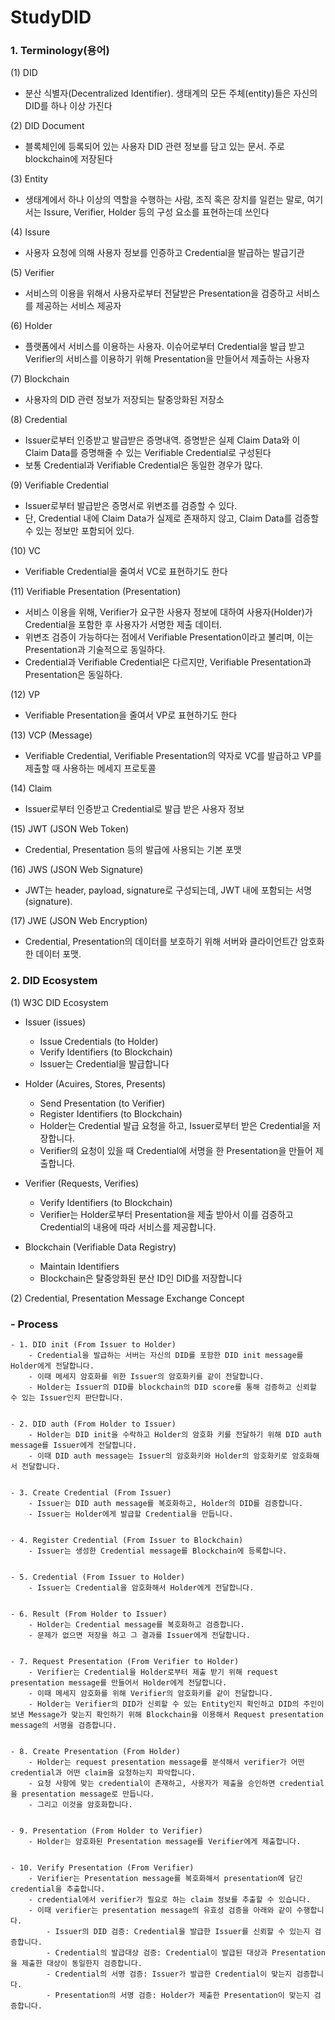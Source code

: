 # StudyDID

### 1. Terminology(용어)

(1) DID
-  분산 식별자(Decentralized Identifier). 생태계의 모든 주체(entity)들은 자신의 DID를 하나 이상 가진다


(2) DID Document
- 블록체인에 등록되어 있는 사용자 DID 관련 정보를 담고 있는 문서. 주로 blockchain에 저장된다


(3) Entity
- 생태계에서 하나 이상의 역할을 수행하는 사람, 조직 혹은 장치를 일컫는 말로, 여기서는 Issure, Verifier, Holder 등의 구성 요소를 표현하는데 쓰인다


(4) Issure
- 사용자 요청에 의해 사용자 정보를 인증하고 Credential을 발급하는 발급기관


(5) Verifier
- 서비스의 이용을 위해서 사용자로부터 전달받은 Presentation을 검증하고 서비스를 제공하는 서비스 제공자


(6) Holder
- 플랫폼에서 서비스를 이용하는 사용자. 이슈어로부터 Credential을 발급 받고 Verifier의 서비스를 이용하기 위해 Presentation을 만들어서 제출하는 사용자


(7) Blockchain
- 사용자의 DID 관련 정보가 저장되는 탈중앙화된 저장소


(8) Credential
- Issuer로부터 인증받고 발급받은 증명내역. 증명받은 실제 Claim Data와 이 Claim Data를 증명해줄 수 있는 Verifiable Credential로 구성된다
- 보통 Credential과 Verifiable Credential은 동일한 경우가 많다.


(9) Verifiable Credential
- Issuer로부터 발급받은 증명서로 위변조를 검증할 수 있다.
- 단, Credential 내에 Claim Data가 실제로 존재하지 않고, Claim Data를 검증할 수 있는 정보만 포함되어 있다.


(10) VC
- Verifiable Credential을 줄여서 VC로 표현하기도 한다


(11) Verifiable Presentation (Presentation)
- 서비스 이용을 위해, Verifier가 요구한 사용자 정보에 대하여 사용자(Holder)가 Credential을 포함한 후 사용자가 서명한 제출 데이터.
- 위변조 검증이 가능하다는 점에서 Verifiable Presentation이라고 불리며, 이는 Presentation과 기술적으로 동일하다.
- Credential과 Verifiable Credential은 다르지만, Verifiable Presentation과 Presentation은 동일하다.


(12) VP
- Verifiable Presentation을 줄여서 VP로 표현하기도 한다


(13) VCP (Message)
- Verifiable Credential, Verifiable Presentation의 약자로 VC를 발급하고 VP를 제출할 때 사용하는 메세지 프로토콜


(14) Claim
- Issuer로부터 인증받고 Credential로 발급 받은 사용자 정보


(15) JWT (JSON Web Token)
- Credential, Presentation 등의 발급에 사용되는 기본 포맷


(16) JWS (JSON Web Signature)
- JWT는 header, payload, signature로 구성되는데, JWT 내에 포함되는 서명(signature).


(17) JWE (JSON Web Encryption)
- Credential, Presentation의 데이터를 보호하기 위해 서버와 클라이언트간 암호화한 데이터 포맷.




### 2. DID Ecosystem

(1) W3C DID Ecosystem
- Issuer (issues)
    - Issue Credentials (to Holder)
    - Verify Identifiers (to Blockchain)
    - Issuer는 Credential을 발급합니다


- Holder (Acuires, Stores, Presents)
    - Send Presentation (to Verifier)
    - Register Identifiers (to Blockchain)
    - Holder는 Credential 발급 요청을 하고, Issuer로부터 받은 Credential을 저장합니다.
    - Verifier의 요청이 있을 때 Credential에 서명을 한 Presentation을 만들어 제출합니다.


- Verifier (Requests, Verifies)
    - Verify Identifiers (to Blockchain)
    - Verifier는 Holder로부터 Presentation을 제출 받아서 이를 검증하고 Credential의 내용에 따라 서비스를 제공합니다.


- Blockchain (Verifiable Data Registry)
    - Maintain Identifiers
    - Blockchain은 탈중앙화된 분산 ID인 DID를 저장합니다


(2) Credential, Presentation Message Exchange Concept

### - Process
    - 1. DID init (From Issuer to Holder)
        - Credential을 발급하는 서버는 자신의 DID를 포함한 DID init message를 Holder에게 전달합니다.
        - 이때 메세지 암호화를 위한 Issuer의 암호화키를 같이 전달합니다.
        - Holder는 Issuer의 DID를 blockchain의 DID score를 통해 검증하고 신뢰할 수 있는 Issuer인지 판단합니다.


    - 2. DID auth (From Holder to Issuer)
        - Holder는 DID init을 수락하고 Holder의 암호화 키를 전달하기 위해 DID auth message를 Issuer에게 전달합니다.
        - 이때 DID auth message는 Issuer의 암호화키와 Holder의 암호화키로 암호화해서 전달합니다.


    - 3. Create Credential (From Issuer)
        - Issuer는 DID auth message를 복호화하고, Holder의 DID를 검증합니다.
        - Issuer는 Holder에게 발급할 Credential을 만듭니다.


    - 4. Register Credential (From Issuer to Blockchain)
        - Issuer는 생성한 Credential message를 Blockchain에 등록합니다.


    - 5. Credential (From Issuer to Holder)
        - Issuer는 Credential을 암호화해서 Holder에게 전달합니다.


    - 6. Result (From Holder to Issuer)
        - Holder는 Credential message를 복호화하고 검증합니다.
        - 문제가 없으면 저장을 하고 그 결과를 Issuer에게 전달합니다.


    - 7. Request Presentation (From Verifier to Holder)
        - Verifier는 Credential을 Holder로부터 제출 받기 위해 request presentation message를 만들어서 Holder에게 전달합니다.
        - 이때 메세지 암호화를 위해 Verifier의 암호화키를 같이 전달합니다.
        - Holder는 Verifier의 DID가 신뢰할 수 있는 Entity인지 확인하고 DID의 주인이 보낸 Message가 맞는지 확인하기 위해 Blockchain을 이용해서 Request presentation message의 서명을 검증합니다.


    - 8. Create Presentation (From Holder)
        - Holder는 request presentation message를 분석해서 verifier가 어떤 credential과 어떤 claim을 요청하는지 파악합니다.
        - 요청 사항에 맞는 credential이 존재하고, 사용자가 제출을 승인하면 credential을 presentation message로 만듭니다.
        - 그리고 이것을 암호화합니다.


    - 9. Presentation (From Holder to Verifier)
        - Holder는 암호화된 Presentation message를 Verifier에게 제출합니다.


    - 10. Verify Presentation (From Verifier)
        - Verifier는 Presentation message를 복호화해서 presentation에 담긴 credential을 추출합니다.
        - credential에서 verifier가 필요로 하는 claim 정보를 추출할 수 있습니다.
        - 이때 verifier는 presentation message의 유효성 검증을 아래와 같이 수행합니다.
            - Issuer의 DID 검증: Credential을 발급한 Issuer를 신뢰할 수 있는지 검증합니다.
            - Credential의 발급대상 검증: Credential이 발급된 대상과 Presentation을 제출한 대상이 동일한지 검증합니다.
            - Credential의 서명 검증: Issuer가 발급한 Credential이 맞는지 검증합니다.
            - Presentation의 서명 검증: Holder가 제출한 Presentation이 맞는지 검증합니다.

